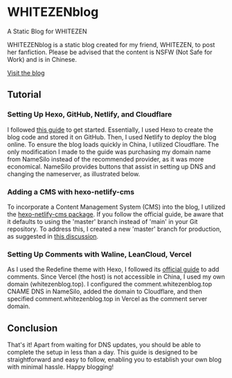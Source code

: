 # WHITEZENblog
A Static Blog for WHITEZEN

WHITEZENblog is a static blog created for my friend, WHITEZEN, to post her fanfiction. Please be advised that the content is NSFW (Not Safe for Work) and is in Chinese.

[Visit the blog](https://blog.whitezenblog.top/)

## Tutorial
### Setting Up Hexo, GitHub, Netlify, and Cloudflare

I followed [this guide](https://blog.cuijiacai.com/blog-building/) to get started. Essentially, I used Hexo to create the blog code and stored it on GitHub. Then, I used Netlify to deploy the blog online. To ensure the blog loads quickly in China, I utilized Cloudflare. The only modification I made to the guide was purchasing my domain name from NameSilo instead of the recommended provider, as it was more economical. NameSilo provides buttons that assist in setting up DNS and changing the nameserver, as illustrated below.

### Adding a CMS with hexo-netlify-cms

To incorporate a Content Management System (CMS) into the blog, I utilized the [hexo-netlify-cms package](https://www.npmjs.com/package/hexo-netlify-cms). If you follow the official guide, be aware that it defaults to using the 'master' branch instead of 'main' in your Git repository. To address this, I created a new 'master' branch for production, as suggested in [this discussion](https://answers.netlify.com/t/git-gateway-error/12220/19).

### Setting Up Comments with Waline, LeanCloud, Vercel

As I used the Redefine theme with Hexo, I followed its [official guide](https://redefine-docs.ohevan.com/posts/comment) to add comments. Since Vercel (the host) is not accessible in China, I used my own domain (whitezenblog.top). I configured the comment.whitezenblog.top CNAME DNS in NameSilo, added the domain to Cloudflare, and then specified comment.whitezenblog.top in Vercel as the comment server domain.

## Conclusion
That's it! Apart from waiting for DNS updates, you should be able to complete the setup in less than a day. This guide is designed to be straightforward and easy to follow, enabling you to establish your own blog with minimal hassle. Happy blogging!
